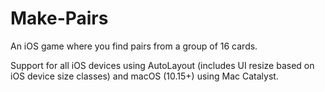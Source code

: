 # Make-Pairs
An iOS game where you find pairs from a group of 16 cards.

Support for all iOS devices using AutoLayout (includes UI resize based on iOS device size classes) and macOS (10.15+) using Mac Catalyst.
